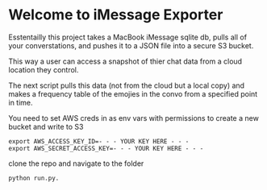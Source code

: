 # Welcome to iMessage Exporter

Esstentailly this project takes a MacBook iMessage sqlite db, pulls all of your converstations, and pushes it to a JSON file into a secure S3 bucket.

This way a user can access a snapshot of thier chat data from a cloud location they control.

The next script pulls this data (not from the cloud but a local copy) and makes a frequency table of the emojies in the convo from a specified point in time.


You need to set AWS creds in as env vars with permissions to create a new bucket and write to S3

```
export AWS_ACCESS_KEY_ID=- - - YOUR KEY HERE - - -
export AWS_SECRET_ACCESS_KEY=- - - YOUR KEY HERE - - -  
```

clone the repo and navigate to the folder   
```
python run.py. 
```
